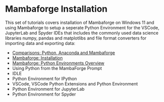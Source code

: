 # Mambaforge Installation

This set of tutorials covers installation of Mambaforge on Windows 11 and using Mambaforge to setup a seperate Python Environment for the VSCode, JupyterLab and Spyder IDEs that includes the commonly used data science libraries numpy, pandas and matplotlibs and file format converters for importing data and exporting data:

* [Comparisons: Python, Anaconda and Mambaforge](./comparisons.md)
* [Mambaforge: Installation](./mambaforge.md)
* [Mambaforge: Python Environments Overview](./environments.md)
* Using Python from the MambaForge Prompt
* IDLE
* Python Environment for IPython
* VSCode, VSCode Python Extensions and Python Environment
* Python Environment for JupyterLab
* Python Environment for Spyder
